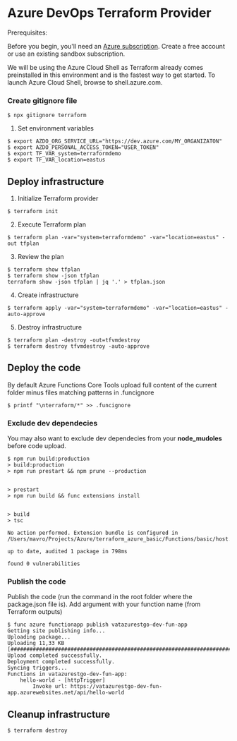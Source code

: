 # Azure DevOps Terraform Provider

Prerequisites:

Before you begin, you'll need an [Azure subscription](https://azure.microsoft.com/en-us/). Create a free account or use an existing sandbox subscription.

We will be using the Azure Cloud Shell as Terraform already comes preinstalled in this environment and is the fastest way to get started. To launch Azure Cloud Shell, browse to shell.azure.com.

### Create gitignore file 
```
$ npx gitignore terraform
```

1. Set environment variables
```
$ export AZDO_ORG_SERVICE_URL="https://dev.azure.com/MY_ORGANIZATON"
$ export AZDO_PERSONAL_ACCESS_TOKEN="USER_TOKEN"
$ export TF_VAR_system=terraformdemo
$ export TF_VAR_location=eastus
```
## Deploy infrastructure

1. Initialize Terraform provider
```
$ terraform init
```

2. Execute Terraform plan
```
$ terraform plan -var="system=terraformdemo" -var="location=eastus" -out tfplan 
```

3. Review the plan 
```
$ terraform show tfplan
$ terraform show -json tfplan
terraform show -json tfplan | jq '.' > tfplan.json
```

4. Create infrastructure
```
$ terraform apply -var="system=terraformdemo" -var="location=eastus" -auto-approve
```

5. Destroy infrastructure
```
$ terraform plan -destroy -out=tfvmdestroy
$ terraform destroy tfvmdestroy -auto-approve
```

## Deploy the code

By default Azure Functions Core Tools upload full content of the current folder minus files matching patterns in .funcignore 
```
$ printf "\nterraform/*" >> .funcignore
```

### Exclude dev dependecies
You may also want to exclude dev dependecies from your **node_mudoles** before code upload.

```
$ npm run build:production
> build:production
> npm run prestart && npm prune --production


> prestart
> npm run build && func extensions install


> build
> tsc

No action performed. Extension bundle is configured in /Users/mavro/Projects/Azure/terraform_azure_basic/Functions/basic/host.json.

up to date, audited 1 package in 798ms

found 0 vulnerabilities
```

### Publish the code
Publish the code (run the command in the root folder where the package.json file is). Add argument with your function name (from Terraform outputs)

```
$ func azure functionapp publish vatazurestgo-dev-fun-app                   
Getting site publishing info...
Uploading package...
Uploading 11,33 KB [##############################################################################]
Upload completed successfully.
Deployment completed successfully.
Syncing triggers...
Functions in vatazurestgo-dev-fun-app:
    hello-world - [httpTrigger]
        Invoke url: https://vatazurestgo-dev-fun-app.azurewebsites.net/api/hello-world
```

## Cleanup infrastructure

```
$ terraform destroy
```